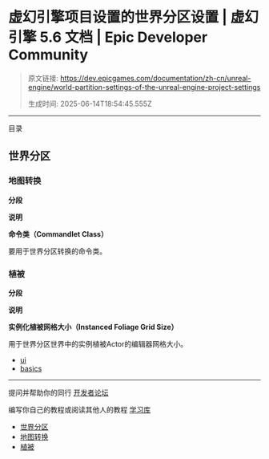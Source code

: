 # 虚幻引擎项目设置的世界分区设置 | 虚幻引擎 5.6 文档 | Epic Developer Community

> 原文链接: https://dev.epicgames.com/documentation/zh-cn/unreal-engine/world-partition-settings-of-the-unreal-engine-project-settings
> 
> 生成时间: 2025-06-14T18:54:45.555Z

---

目录

## 世界分区

### 地图转换

**分段**

**说明**

**命令类（Commandlet Class）**

要用于世界分区转换的命令类。

### 植被

**分段**

**说明**

**实例化植被网格大小（Instanced Foliage Grid Size）**

用于世界分区世界中的实例植被Actor的编辑器网格大小。

-   [ui](https://dev.epicgames.com/community/search?query=ui)
-   [basics](https://dev.epicgames.com/community/search?query=basics)

* * *

提问并帮助你的同行 [开发者论坛](https://forums.unrealengine.com/categories?tag=unreal-engine)

编写你自己的教程或阅读其他人的教程 [学习库](https://dev.epicgames.com/community/unreal-engine/learning)

-   [世界分区](/documentation/zh-cn/unreal-engine/world-partition-settings-of-the-unreal-engine-project-settings#%E4%B8%96%E7%95%8C%E5%88%86%E5%8C%BA)
-   [地图转换](/documentation/zh-cn/unreal-engine/world-partition-settings-of-the-unreal-engine-project-settings#%E5%9C%B0%E5%9B%BE%E8%BD%AC%E6%8D%A2)
-   [植被](/documentation/zh-cn/unreal-engine/world-partition-settings-of-the-unreal-engine-project-settings#%E6%A4%8D%E8%A2%AB)